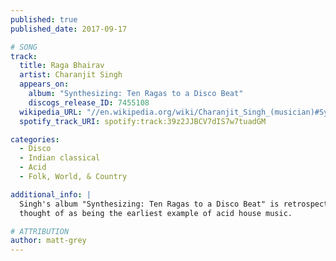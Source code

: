 ```yaml
---
published: true
published_date: 2017-09-17

# SONG
track:
  title: Raga Bhairav
  artist: Charanjit Singh
  appears_on:
    album: "Synthesizing: Ten Ragas to a Disco Beat"
    discogs_release_ID: 7455108
  wikipedia_URL: "//en.wikipedia.org/wiki/Charanjit_Singh_(musician)#Synthesizing:_Ten_Ragas_to_a_Disco_Beat"
  spotify_track_URI: spotify:track:39z2JJBCV7dIS7w7tuadGM

categories:
  - Disco
  - Indian classical
  - Acid
  - Folk, World, & Country

additional_info: |
  Singh's album "Synthesizing: Ten Ragas to a Disco Beat" is retrospectively
  thought of as being the earliest example of acid house music.

# ATTRIBUTION
author: matt-grey
---
```

